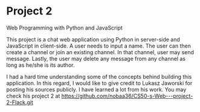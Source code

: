 # Project 2

Web Programming with Python and JavaScript

This project is a chat web application using Python in server-side and JavaScript in client-side.  A user needs to input a name. The user can then create a channel or join an existing channel. In that channel, user may send message. Lastly, the user may delete any message from any channel as long as he/she is its author.  

I had a hard time understanding some of the concepts behind building this application. In this regard, I would like to give credit to Lukasz Jaworski for posting his sources publicly. I have learned a lot from his work. You may check his project 2 at https://github.com/nobaa36/CS50-s-Web---project-2-Flack.git
